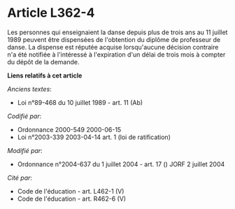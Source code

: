 # Article L362-4

Les personnes qui enseignaient la danse depuis plus de trois ans au 11 juillet 1989 peuvent être dispensées de l'obtention du
diplôme de professeur de danse. La dispense est réputée acquise lorsqu'aucune décision contraire n'a été notifiée à
l'intéressé à l'expiration d'un délai de trois mois à compter du dépôt de la demande.

**Liens relatifs à cet article**

_Anciens textes_:

  - Loi n°89-468 du 10 juillet 1989 - art. 11 (Ab)

_Codifié par_:

  - Ordonnance 2000-549 2000-06-15
  - Loi n°2003-339 2003-04-14 art. 1 (loi de ratification)

_Modifié par_:

  - Ordonnance n°2004-637 du 1 juillet 2004 - art. 17 () JORF 2 juillet 2004

_Cité par_:

  - Code de l'éducation - art. L462-1 (V)
  - Code de l'éducation - art. R462-6 (V)
